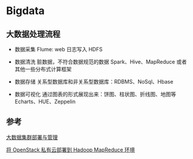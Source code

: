 # Bigdata


## 大数据处理流程
- 数据采集
Flume: web 日志写入 HDFS

- 数据清洗
脏数据，不符合数据规范的数据
Spark、Hive、MapReduce 或者其他一些分布式计算框架

- 数据存储
关系型数据库和非关系型数据库：RDBMS、NoSql、Hbase

- 数据可视化
通过图表的形式展现出来：饼图、柱状图、折线图、地图等
Echarts、HUE、Zeppelin

## 参考
[大数据集群部署与管理](https://www.ibm.com/developerworks/cn/analytics/library/ba-cn-bigdatacluster-deploy-management/index.html)

[将 OpenStack 私有云部署到 Hadoop MapReduce 环境](https://www.ibm.com/developerworks/cn/cloud/library/cl-openstack-deployhadoop/index.html)


